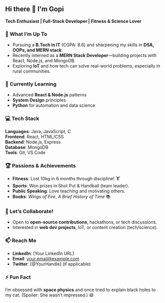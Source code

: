 ## Hi there 👋 I'm Gopi

**Tech Enthusiast | Full-Stack Developer | Fitness & Science Lover**  

<!--
**gopisettu/gopisettu** is a ✨ _special_ ✨ repository because its `README.md` (this file) appears on your GitHub profile.
-->

### 🔭 What I’m Up To
- Pursuing a **B.Tech in IT** (CGPA: 8.6) and sharpening my skills in **DSA, OOPs, and MERN stack**.  
- Recently interned as a **MERN Stack Developer**—building projects with React, Node.js, and MongoDB.  
- Exploring **IoT** and how tech can solve real-world problems, especially in rural communities.  

### 🌱 Currently Learning
- Advanced **React & Node.js** patterns  
- **System Design** principles  
- **Python** for automation and data science  

### 💻 Tech Stack
**Languages**: Java, JavaScript, C  
**Frontend**: React, HTML/CSS  
**Backend**: Node.js, Express  
**Database**: MongoDB  
**Tools**: Git, VS Code  

### 🏆 Passions & Achievements
- **Fitness**: Lost 10kg in 6 months through discipline! 🏋️  
- **Sports**: Won prizes in Shot Put & Handball (team leader).  
- **Public Speaking**: Love teaching and motivating others.  
- **Books**: *Wings of Fire*, *A Brief History of Time* 📚  

### 👯 Let’s Collaborate!
- Open to **open-source contributions**, hackathons, or tech discussions.  
- Interested in **web dev projects**, IoT, or content creation (tech/science).  

### 📫 Reach Me
- **LinkedIn**: [Your LinkedIn URL]  
- **Email**: your.email@example.com  
- **Twitter**: [@YourHandle] (if applicable)  

### ⚡ Fun Fact  
I’m obsessed with **space physics** and once tried to explain black holes to my cat. (Spoiler: She wasn’t impressed.) 😄 
